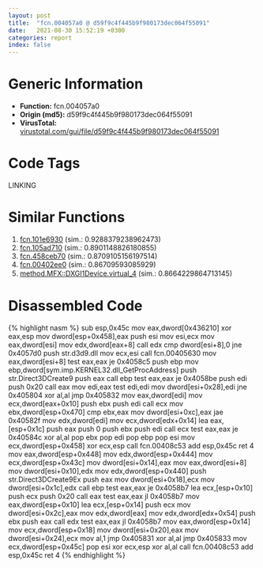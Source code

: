 ```yaml
---
layout: post
title:  "fcn.004057a0 @ d59f9c4f445b9f980173dec064f55091"
date:   2021-08-30 15:52:19 +0300
categories: report
index: false
---
```


# Generic Information
- **Function:** fcn.004057a0
- **Origin (md5):** d59f9c4f445b9f980173dec064f55091
- **VirusTotal:** [virustotal.com/gui/file/d59f9c4f445b9f980173dec064f55091][virustotal_ref]

# Code Tags
<span class="tag" id="LINKING">LINKING</span>


# Similar Functions

1. [fcn.101e6930][similar_1_ref] (sim.: 0.9288379238962473)
2. [fcn.105ad710][similar_2_ref] (sim.: 0.8901148826180855)
3. [fcn.458ceb70][similar_3_ref] (sim.: 0.8709105156197514)
4. [fcn.00402ee0][similar_4_ref] (sim.: 0.86709593085929)
5. [method.MFX꞉꞉DXGI1Device.virtual\_4][similar_5_ref] (sim.: 0.8664229864713145)


# Disassembled Code

{% highlight nasm %}
sub esp,0x45c
mov eax,dword[0x436210]
xor eax,esp
mov dword[esp+0x458],eax
push esi
mov esi,ecx
mov eax,dword[esi]
mov edx,dword[eax+8]
call edx
cmp dword[esi+8],0
jne 0x4057d0
push str.d3d9.dll
mov ecx,esi
call fcn.00405630
mov eax,dword[esi+8]
test eax,eax
je 0x4058c5
push ebp
mov ebp,dword[sym.imp.KERNEL32.dll_GetProcAddress]
push str.Direct3DCreate9
push eax
call ebp
test eax,eax
je 0x4058be
push edi
push 0x20
call eax
mov edi,eax
test edi,edi
mov dword[esi+0x28],edi
jne 0x405804
xor al,al
jmp 0x405832
mov eax,dword[edi]
mov ecx,dword[eax+0x10]
push ebx
push edi
call ecx
mov ebx,dword[esp+0x470]
cmp ebx,eax
mov dword[esi+0xc],eax
jae 0x40582f
mov edx,dword[edi]
mov ecx,dword[edx+0x14]
lea eax,[esp+0x1c]
push eax
push 0
push ebx
push edi
call ecx
test eax,eax
je 0x40584c
xor al,al
pop ebx
pop edi
pop ebp
pop esi
mov ecx,dword[esp+0x458]
xor ecx,esp
call fcn.00408c53
add esp,0x45c
ret 4
mov eax,dword[esp+0x448]
mov edx,dword[esp+0x444]
mov ecx,dword[esp+0x43c]
mov dword[esi+0x14],eax
mov eax,dword[esi+8]
mov dword[esi+0x10],edx
mov edx,dword[esp+0x440]
push str.Direct3DCreate9Ex
push eax
mov dword[esi+0x18],ecx
mov dword[esi+0x1c],edx
call ebp
test eax,eax
je 0x4058b7
lea ecx,[esp+0x10]
push ecx
push 0x20
call eax
test eax,eax
jl 0x4058b7
mov eax,dword[esp+0x10]
lea ecx,[esp+0x14]
push ecx
mov dword[esi+0x2c],eax
mov edx,dword[eax]
mov edx,dword[edx+0x54]
push ebx
push eax
call edx
test eax,eax
jl 0x4058b7
mov eax,dword[esp+0x14]
mov ecx,dword[esp+0x18]
mov dword[esi+0x20],eax
mov dword[esi+0x24],ecx
mov al,1
jmp 0x405831
xor al,al
jmp 0x405833
mov ecx,dword[esp+0x45c]
pop esi
xor ecx,esp
xor al,al
call fcn.00408c53
add esp,0x45c
ret 4
{% endhighlight %}


[similar_1_ref]: /report/fcn.101e6930@2585b133c2e70968905cce13b1fc2654
[similar_2_ref]: /report/fcn.105ad710@2585b133c2e70968905cce13b1fc2654
[similar_3_ref]: /report/fcn.458ceb70@284c9c9722cef7520dddfe58806fd72f
[similar_4_ref]: /report/fcn.00402ee0@a2475448bf4050c1583e1970984a4d00
[similar_5_ref]: /report/method.MFX꞉꞉DXGI1Device.virtual_4@d59f9c4f445b9f980173dec064f55091
[virustotal_ref]: https://www.virustotal.com/gui/file/d59f9c4f445b9f980173dec064f55091